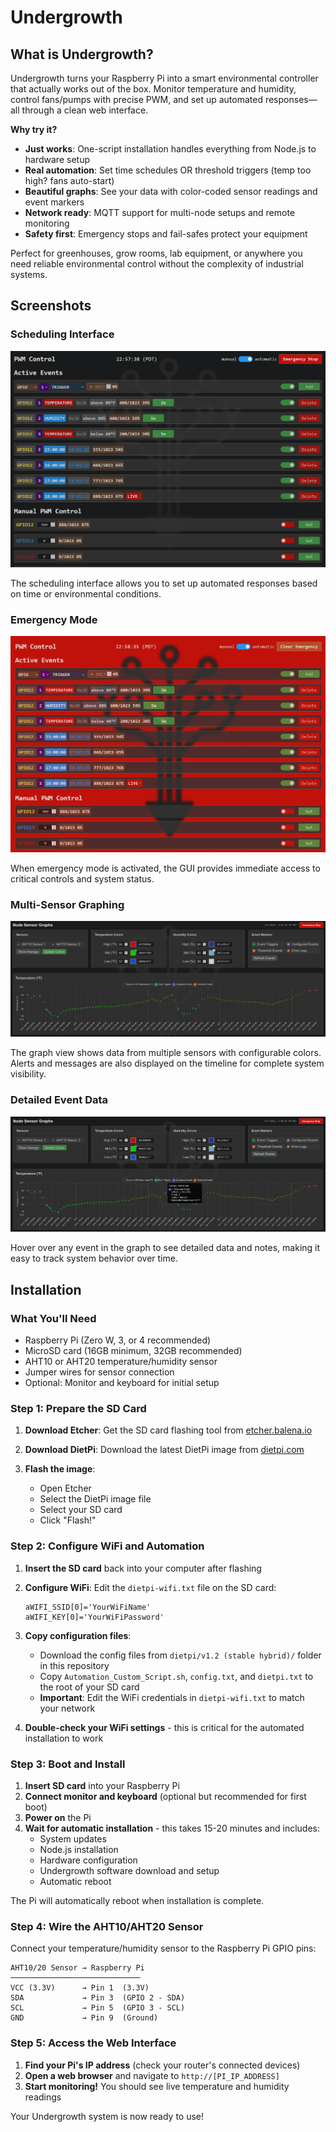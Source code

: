 # Undergrowth

## What is Undergrowth?

Undergrowth turns your Raspberry Pi into a smart environmental controller that actually works out of the box. Monitor temperature and humidity, control fans/pumps with precise PWM, and set up automated responses—all through a clean web interface.

**Why try it?**
- **Just works**: One-script installation handles everything from Node.js to hardware setup
- **Real automation**: Set time schedules OR threshold triggers (temp too high? fans auto-start)
- **Beautiful graphs**: See your data with color-coded sensor readings and event markers
- **Network ready**: MQTT support for multi-node setups and remote monitoring
- **Safety first**: Emergency stops and fail-safes protect your equipment

Perfect for greenhouses, grow rooms, lab equipment, or anywhere you need reliable environmental control without the complexity of industrial systems.

## Screenshots

### Scheduling Interface
![Scheduling Interface](public/assets/screenshots/image-2025-06-06-225754.png)

The scheduling interface allows you to set up automated responses based on time or environmental conditions.

### Emergency Mode
![Emergency Mode](public/assets/screenshots/image-2025-06-06-225848.png)

When emergency mode is activated, the GUI provides immediate access to critical controls and system status.

### Multi-Sensor Graphing
![Multi-Sensor Graph](public/assets/screenshots/image-2025-06-07-163954.png)

The graph view shows data from multiple sensors with configurable colors. Alerts and messages are also displayed on the timeline for complete system visibility.

### Detailed Event Data
![Event Detail](public/assets/screenshots/image-2025-06-07-164051.png)

Hover over any event in the graph to see detailed data and notes, making it easy to track system behavior over time.

## Installation

### What You'll Need
- Raspberry Pi (Zero W, 3, or 4 recommended)
- MicroSD card (16GB minimum, 32GB recommended)
- AHT10 or AHT20 temperature/humidity sensor
- Jumper wires for sensor connection
- Optional: Monitor and keyboard for initial setup

### Step 1: Prepare the SD Card

1. **Download Etcher**: Get the SD card flashing tool from [etcher.balena.io](https://etcher.balena.io/#download-etcher)

2. **Download DietPi**: Download the latest DietPi image from [dietpi.com](https://dietpi.com/downloads/images/DietPi_RPi234-ARMv8-Bookworm.img.xz)

3. **Flash the image**: 
   - Open Etcher
   - Select the DietPi image file
   - Select your SD card
   - Click "Flash!"

### Step 2: Configure WiFi and Automation

1. **Insert the SD card** back into your computer after flashing

2. **Configure WiFi**: Edit the `dietpi-wifi.txt` file on the SD card:
   ```
   aWIFI_SSID[0]='YourWiFiName'
   aWIFI_KEY[0]='YourWiFiPassword'
   ```

3. **Copy configuration files**: 
   - Download the config files from `dietpi/v1.2 (stable hybrid)/` folder in this repository
   - Copy `Automation_Custom_Script.sh`, `config.txt`, and `dietpi.txt` to the root of your SD card
   - **Important**: Edit the WiFi credentials in `dietpi-wifi.txt` to match your network

4. **Double-check your WiFi settings** - this is critical for the automated installation to work

### Step 3: Boot and Install

1. **Insert SD card** into your Raspberry Pi
2. **Connect monitor and keyboard** (optional but recommended for first boot)
3. **Power on** the Pi
4. **Wait for automatic installation** - this takes 15-20 minutes and includes:
   - System updates
   - Node.js installation
   - Hardware configuration
   - Undergrowth software download and setup
   - Automatic reboot

The Pi will automatically reboot when installation is complete.

### Step 4: Wire the AHT10/AHT20 Sensor

Connect your temperature/humidity sensor to the Raspberry Pi GPIO pins:

```
AHT10/20 Sensor → Raspberry Pi
─────────────────────────────
VCC (3.3V)      → Pin 1  (3.3V)
SDA             → Pin 3  (GPIO 2 - SDA)
SCL             → Pin 5  (GPIO 3 - SCL)
GND             → Pin 9  (Ground)
```

### Step 5: Access the Web Interface

1. **Find your Pi's IP address** (check your router's connected devices)
2. **Open a web browser** and navigate to `http://[PI_IP_ADDRESS]`
3. **Start monitoring!** You should see live temperature and humidity readings

Your Undergrowth system is now ready to use!
